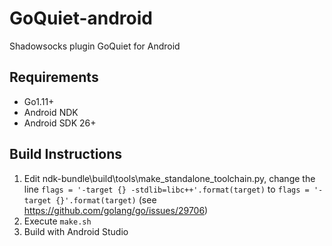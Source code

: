# GoQuiet-android
Shadowsocks plugin GoQuiet for Android

## Requirements

- Go1.11+
- Android NDK
- Android SDK 26+

## Build Instructions

1. Edit ndk-bundle\build\tools\make_standalone_toolchain.py, change the line `flags = '-target {} -stdlib=libc++'.format(target)` to `flags = '-target {}'.format(target)` (see https://github.com/golang/go/issues/29706)
2. Execute `make.sh`
3. Build with Android Studio